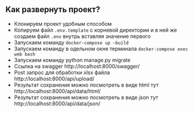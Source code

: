 ## Kак развернуть проект?

* Клонируем проект удобным способом
* Копируем файл `.env.template` с корневой директории и в ней же создаем файл `.env` внутрь вставляя значение первого
* Запускаем команду `docker-compose up —build`
* Запускаем команду в одельном окне терминала `docker-compose exec web bash`
* Запускаем команду python manage.py migrate
* Ссылка на swagger http://localhost:8000/swagger/
* Post запрос для обработки xlsx файла http://localhost:8000/api/upload/
* Результат сохранения можно посмотреть в виде html тут http://localhost:8000/api/data/html/
* Результат сохранения можно посмотреть в виде json тут http://localhost:8000/api/data/json/


